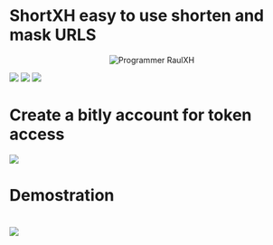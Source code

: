 # ShortXH easy to use shorten and mask URLS

<p align="center"><img 
title="Programmer RaulXH"
src="https://img.shields.io/badge/Programmer-Raul-blue?style=for-the-badge&logo=Github"
</p>


![](https://badges.pufler.dev/visits/RaulXH/ShortXH?style=flat-square&logo=Github) ![](https://img.shields.io/github/license/RaulXH/ShortXH?style=flat-square&logo=Github) ![](https://img.shields.io/github/stars/RaulXH/ShortXH?style=flat-square&logo=Github) 
#
# Create a bitly account for token access
![](https://youtu.be/OAtqgZuLQR4)
# Demostration
#
<a href="https://asciinema.org/a/A4zYxmn6JD9LpbTcibUbhxGfX" target="_blank"><img src="https://asciinema.org/a/A4zYxmn6JD9LpbTcibUbhxGfX.svg" /></a>
